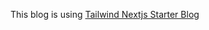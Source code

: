This blog is using [Tailwind Nextjs Starter Blog](https://github.com/timlrx/tailwind-nextjs-starter-blog)